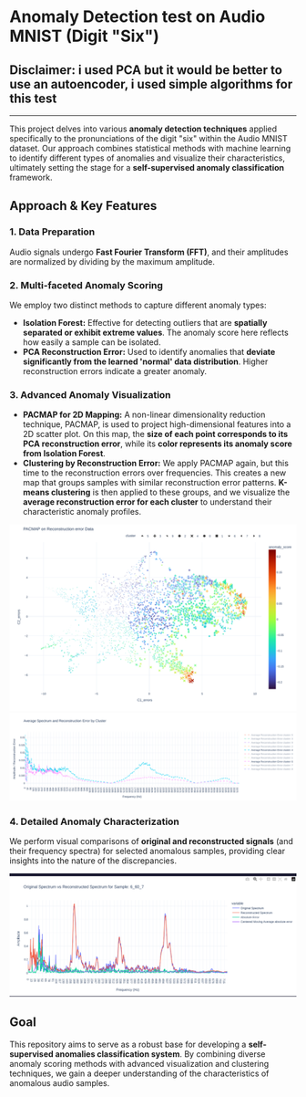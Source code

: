 # Anomaly Detection test on Audio MNIST (Digit "Six")
## Disclaimer: i used PCA but it would be better to use an autoencoder, i used simple algorithms for this test
---

This project delves into various **anomaly detection techniques** applied specifically to the pronunciations of the digit "six" within the Audio MNIST dataset. Our approach combines statistical methods with machine learning to identify different types of anomalies and visualize their characteristics, ultimately setting the stage for a **self-supervised anomaly classification** framework.

## Approach & Key Features

### 1. Data Preparation
Audio signals undergo **Fast Fourier Transform (FFT)**, and their amplitudes are normalized by dividing by the maximum amplitude.

### 2. Multi-faceted Anomaly Scoring
We employ two distinct methods to capture different anomaly types:
* **Isolation Forest:** Effective for detecting outliers that are **spatially separated or exhibit extreme values**. The anomaly score here reflects how easily a sample can be isolated.
* **PCA Reconstruction Error:** Used to identify anomalies that **deviate significantly from the learned 'normal' data distribution**. Higher reconstruction errors indicate a greater anomaly.

### 3. Advanced Anomaly Visualization
* **PACMAP for 2D Mapping:** A non-linear dimensionality reduction technique, PACMAP, is used to project high-dimensional features into a 2D scatter plot. On this map, the **size of each point corresponds to its PCA reconstruction error**, while its **color represents its anomaly score from Isolation Forest**.
* **Clustering by Reconstruction Error:** We apply PACMAP again, but this time to the reconstruction errors over frequencies. This creates a new map that groups samples with similar reconstruction error patterns. **K-means clustering** is then applied to these groups, and we visualize the **average reconstruction error for each cluster** to understand their characteristic anomaly profiles.

![alt text](https://github.com/Ishikawa7/Audio_anomalies_detection_test/blob/main/recostruction_errors_map.png?raw=true)
![alt text](https://github.com/Ishikawa7/Audio_anomalies_detection_test/blob/main/reconstruction_error_patterns.png?raw=true)

### 4. Detailed Anomaly Characterization
We perform visual comparisons of **original and reconstructed signals** (and their frequency spectra) for selected anomalous samples, providing clear insights into the nature of the discrepancies.

![alt text](https://github.com/Ishikawa7/Audio_anomalies_detection_test/blob/main/example_sample_analysis.png?raw=true)

## Goal

This repository aims to serve as a robust base for developing a **self-supervised anomalies classification system**. By combining diverse anomaly scoring methods with advanced visualization and clustering techniques, we gain a deeper understanding of the characteristics of anomalous audio samples.
